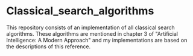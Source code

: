 # Classical_search_algorithms
This repository consists of an implementation of all classical search algorithms.
These algorithms are mentioned in chapter 3 of "Artificial Intelligence: A Modern Approach" and my implementations are based on the
descriptions of this reference.
